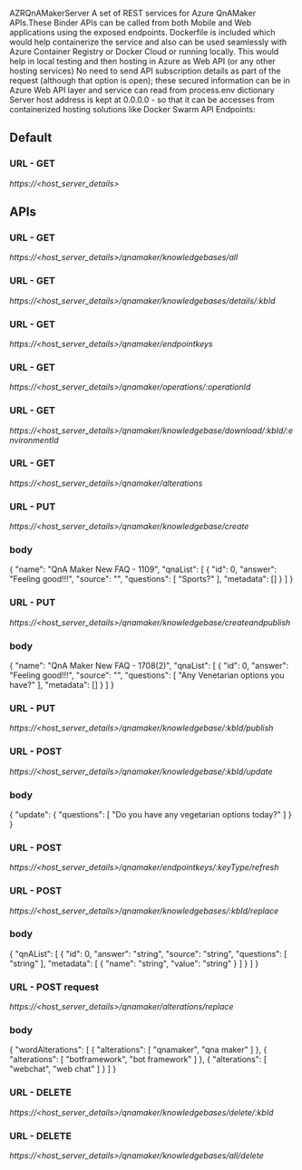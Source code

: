 AZRQnAMakerServer
A set of REST services for Azure QnAMaker APIs.These Binder APIs can be called from both Mobile and Web applications using the exposed endpoints.
Dockerfile is included which would help containerize the service and also can be used seamlessly with Azure Container Registry or Docker Cloud or running locally. This would help in local testing and then hosting in Azure as Web API (or any other hosting services)
No need to send API subscription details as part of the request (although that option is open); these secured information can be in Azure Web API layer and service can read from process.env dictionary
Server host address is kept at 0.0.0.0 - so that it can be accesses from containerized hosting solutions like Docker Swarm
API Endpoints:
## Default

### URL - GET
*https://<host_server_details>*

## APIs

### URL - GET
*https://<host_server_details>/qnamaker/knowledgebases/all*

### URL - GET
*https://<host_server_details>/qnamaker/knowledgebases/details/:kbId*

### URL - GET
*https://<host_server_details>/qnamaker/endpointkeys*

### URL - GET
*https://<host_server_details>/qnamaker/operations/:operationId*

### URL - GET
*https://<host_server_details>/qnamaker/knowledgebase/download/:kbId/:environmentId*

### URL - GET
*https://<host_server_details>/qnamaker/alterations*

### URL - PUT
*https://<host_server_details>/qnamaker/knowledgebase/create*

 ### body

  {
    "name": "QnA Maker New FAQ - 1109",
    "qnaList": [
      {
        "id": 0,
        "answer": "Feeling good!!!",
        "source": "",
        "questions": [
          "Sports?"
        ],
        "metadata": []
      }
    ]
  }

### URL - PUT
*https://<host_server_details>/qnamaker/knowledgebase/createandpublish*

 ### body

  {
    "name": "QnA Maker New FAQ - 1708(2)",
    "qnaList": [
        {
            "id": 0,
            "answer": "Feeling good!!!",
            "source": "",
            "questions": [
            "Any Venetarian options you have?"
            ],
            "metadata": []
        }
    ]
  }

### URL - PUT
*https://<host_server_details>/qnamaker/knowledgebase/:kbId/publish*

### URL - POST
*https://<host_server_details>/qnamaker/knowledgebase/:kbId/update*

 ### body

  {
      "update":
      {
        "questions":
        [
          "Do you have any vegetarian options today?"
        ]
      }
  }

### URL - POST
*https://<host_server_details>/qnamaker/endpointkeys/:keyType/refresh*

### URL - POST
*https://<host_server_details>/qnamaker/knowledgebases/:kbId/replace*

 ### body

{
    "qnAList": [
        {
            "id": 0,
            "answer": "string",
            "source": "string",
            "questions": [
                "string"
            ],
            "metadata": [
                {
                    "name": "string",
                    "value": "string"
                }
            ]
        }
    ]
}

### URL - POST request
*https://<host_server_details>/qnamaker/alterations/replace*

### body

{
    "wordAlterations": [
        {
            "alterations": [
                "qnamaker",
                "qna maker"
            ]
        },
        {
            "alterations": [
                "botframework",
                "bot framework"
            ]
        },
        {
            "alterations": [
                "webchat",
                "web chat"
            ]
        }
    ]
}

### URL - DELETE
*https://<host_server_details>/qnamaker/knowledgebases/delete/:kbId*

### URL - DELETE
*https://<host_server_details>/qnamaker/knowledgebases/all/delete*
